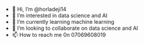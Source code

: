 - 👋 Hi, I’m @horladeji14
- 👀 I’m interested in data science and AI
- 🌱 I’m currently learning machine learning
- 💞️ I’m looking to collaborate on data science and AI
- 📫 How to reach me 0n 07069608019

<!---
horladeji14/horladeji14 is a ✨ special ✨ repository because its `README.md` (this file) appears on your GitHub profile.
You can click the Preview link to take a look at your changes.
--->
